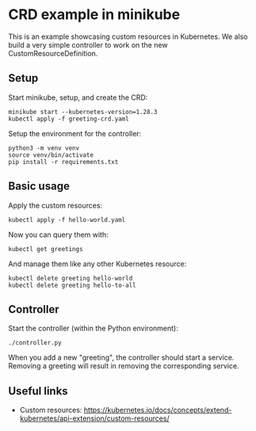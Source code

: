 # CRD example in minikube

This is an example showcasing custom resources in Kubernetes. We also build a very simple controller to work on the new CustomResourceDefinition.

## Setup

Start minikube, setup, and create the CRD:
```
minikube start --kubernetes-version=1.28.3
kubectl apply -f greeting-crd.yaml
```

Setup the environment for the controller:
```
python3 -m venv venv
source venv/bin/activate
pip install -r requirements.txt
```

## Basic usage

Apply the custom resources:
```
kubectl apply -f hello-world.yaml
```

Now you can query them with:
```
kubectl get greetings
```

And manage them like any other Kubernetes resource:
```
kubectl delete greeting hello-world
kubectl delete greeting hello-to-all
```

## Controller

Start the controller (within the Python environment):
```
./controller.py
```

When you add a new "greeting", the controller should start a service. Removing a greeting will result in removing the corresponding service.

## Useful links

* Custom resources: https://kubernetes.io/docs/concepts/extend-kubernetes/api-extension/custom-resources/
